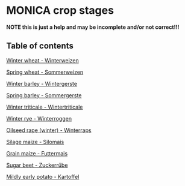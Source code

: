 # MONICA crop stages

**NOTE this is just a help and may be incomplete and/or not correct!!!**

## Table of contents
[Winter wheat - Winterweizen](#winter-wheat---winterweizen)

[Spring wheat - Sommerweizen](#spring-wheat---sommerweizen)

[Winter barley - Wintergerste](#winter-barley---wintergerste)

[Spring barley - Sommergerste](#spring-barley---sommergerste)

[Winter triticale - Wintertriticale](#winter-triticale---wintertriticale)

[Winter rye - Winterroggen](#winter-rye---winterroggen)

[Oilseed rape (winter) - Winterraps](#oilseed-rape-winter---winterraps)

[Silage maize - Silomais](#silage-maize---silomais)

[Grain maize - Futtermais](#grain-maize---futtermais)

[Sugar beet - Zuckerrübe](#sugar-beet---zuckerrübe)

[Mildly early potato - Kartoffel](#mildly-early-potato---kartoffel)

<!--
## Winter wheat - Winterweizen
Stage | EN Description | DE Description | BBCH start | BBCH end | BBCH start DWD-MONICA | BBCH end DWD-MONICA
----- | -------------- | -------------- | ---------- | ------ | --------------------- | -------------------
1 | Sowing to Emergence | | 0 | 11 | 0 | 9 
2 | Emgence to Double Ridge | | 12 | 20 | 9 | 25 
3 | Double Ridge to Heading | | 21 | 50 | | 25 | 31 
4 | Heading to Anthesis | | 51 | 65 | 51 | 65 
5 | Grain filling | | 65 | 79 | 65 | 89 
6 | Senescence | | 80 | 99 | 89 | 99 

## Spring wheat - Sommerweizen
Stage | EN Description | DE Description | BBCH start | BBCH end | BBCH start DWD-MONICA | BBCH end DWD-MONICA
----- | -------------- | -------------- | ---------- | -------- | --------------------- | -------------------
1 | Sowing to Emergence | | 0 | 11 | | | simply copied from WW   
2 | Emergence to Double Ridge | | 12 | 20 | | | simply copied from WW   
3 | Double Ridge to Heading | | 21 | 50 | | | simply copied from WW   
4 | Heading to Anthesis | | 51 | 65 | | | simply copied from WW   
5 | Grain filling | | 65 | 79 | | | simply copied from WW   
6 | Senescence | | 80 | 99 | | | simply copied from WW   

## Winter barley - Wintergerste
Stage | EN Description | DE Description | BBCH start | BBCH end | BBCH start DWD-MONICA | BBCH end DWD-MONICA
----- | -------------- | -------------- | ---------- | -------- | --------------------- | -------------------
1 | Sowing to Emergence | | 0 | 11 | | 
2 | Emergence to Double Ridge | | 12 | 20 | | 
3 | Double Ridge to Heading | | 21 | 50 | | 
4 | Heading to Anthesis | | 51 | 65 | | 
5 | Grain filling | | 65 | 79 | | 
6 | Senescence | | 80 | 99 | | 

## Spring barley - Sommergerste
Stage | EN Description | DE Description | BBCH start | BBCH end | BBCH start DWD-MONICA | BBCH end DWD-MONICA
----- | -------------- | -------------- | ---------- | -------- | --------------------- | -------------------
1 | sowing to emergence | | 0 | 11 | | 
2 | emergence to double ridge | | 12 | 20 | | 
3 | Double Ridge to Heading | | 21 | 50 | | 
4 | Heading to Anthesis | | 51 | 65 | | 
5 | grain filling | | 65 | 79 | | 
6 | senescence | | 80 | 99 | | 

## Winter triticale - Wintertriticale
Stage | EN Description | DE Description | BBCH start | BBCH end | BBCH start DWD-MONICA | BBCH end DWD-MONICA
----- | -------------- | -------------- | ---------- | -------- | --------------------- | -------------------
1 | sowing to emergence | | 0 | 11 | | 
2 | emergence to double ridge | | 12 | 20 | | 
3 | Double Ridge to Heading | | 21 | 50 | |
4 | Heading to Anthesis | | 51 | 65 | | 
5 | grain filling | | 65 | 79 | | 
6 | senescence | | 80 | 99 | | 

## Winter rye - Winterroggen
Stage | EN Description | DE Description | BBCH start | BBCH end | BBCH start DWD-MONICA | BBCH end DWD-MONICA | comment
----- | -------------- | -------------- | ---------- | -------- | --------------------- | ------------------- | -------
1 | Sowing to Emergence | | 0 | 11 | | | simply copied from WW   
2 | Emergence to Double Ridge | | 12 | 20 | | | simply copied from WW   
3 | Double Ridge to Heading | | 21 | 50 | | | simply copied from WW   
4 | Heading to Anthesis | | 51 | 65 | | | simply copied from WW   
5 | Grain filling | | 65 | 79 | | | simply copied from WW   
6 | Senescence | | 80 | 99 | | | simply copied from WW   

## Oilseed rape (winter) - Winterraps
Stage | EN Description | DE Description | BBCH start | BBCH end | BBCH start DWD-MONICA | BBCH end DWD-MONICA
----- | -------------- | -------------- | ---------- | -------- | --------------------- | -------------------
1 | Sowing to emergence | Aussaat bis Auflaufen | 0 | 9 | |
2 | Emergence to end Juvenile | Auflaufen bis Beginn Blüte | 10 | 30 | |
3 | End Juvenile to floral initiation | | 31 | 49 | |
4 | Floral initiation to flowering | | 50 | 59 | |
5 | Flowering to start grain filling | | 60 | 69 | |
6 | Start grain filling to maturity | | 80 | 99 | |

## Silage maize - Silomais
Stage | EN Description | DE Description | BBCH start | BBCH end | BBCH start DWD-MONICA | BBCH end DWD-MONICA
----- | -------------- | -------------- | ---------- | -------- | --------------------- | -------------------
1 | Germination | Aussaat bis Auflaufen | 0 | 10 | 0 | 9  
2 | Leaf development to stem elongation | Auflaufen bis Längenwachstum ~~Auflaufen bis Schossen (BBCH Phasen 20 bis 29 gibt es nicht)~~ | 10 | 39 | 9 | 31 
stem-elongation | Stem elongation | Längenwachstum bis Rispenschieben | | | 31 | 51
3 | Stem elongation to inflorescence emerging/heading | Rispenschieben bis Beginn männliche Blüte ~~Schossen bis Rispenschieben (BBCH Phasen 40-49 gibt es nicht)~~ | 30 | 49 | 51 | 61 
4 | Inflorescence emergence & heading to flowering | Beginn männliche Blüte bis Beginn weibliche Blüte | 50 | 59 | 61 | 65
5 | flowering to begin grain filling | Beginn weibliche Blüte bis Kornfüllung | 60 | 69 | 65 | 71 
6 | grain filling (development of fruit) | Beginn Kornfüllung bis Vollreife | 70 | 79 | 71 | 89  
7 | senescence (ripening & senescence) | Vollreife (Seneszenz) (stimmt hier der Startwert?) | 80 | 99 | 89 | 

## Grain maize - Futtermais
Stage | EN Description | DE Description | BBCH start | BBCH end | BBCH start DWD-MONICA | BBCH end DWD-MONICA
----- | -------------- | -------------- | ---------- | -------- | --------------------- | -------------------
1 | Germination | Aussaat bis Auflaufen | 0 | 10 | | 
2 | Leaf development to stem elongation | Auflaufen bis Schossen (BBCH Phasen 20 bis 29 gibt es nicht) | 10 | 39 | |   
3 | Stem elongation to inflorescence emerging/heading | Schossen bis Rispenschieben (BBCH Phasen 40-49 gibt es nicht | 30 | 49 | | 
4 | Inflorescence emergence &  heading to flowering | Rispenschieben bis Blüte | 50 | 59 | |  
5 | flowering to begin grain filling | Blüte-Kornfüllung | 60 | 69 | | 
6 | grain filling (development of fruit) | Kornfüllung | 70 | 79 | | 
7 | senescence (ripening & senescence) | Seneszenz | 80 | 99 | |

## Sugar beet - Zuckerrübe
Stage | EN Description | DE Description | BBCH start | BBCH end | BBCH start DWD-MONICA | BBCH end DWD-MONICA
----- | -------------- | -------------- | ---------- | -------- | --------------------- | -------------------
1 | Sowing to Emergence | Aussaat bis Auflaufen | 0 | 11 | | 09 | Keimung bis 1. Laubblatt deutlich sichtbar   
2 | Emergence to ten leaves | Auflaufen bis zehn Blätter | 12 | 20 | 09 | 19 | Blattentwicklung   
3 | Ten leaves to tuber growth | Zehn Blätter bis Beginn Rübenwachstum | 21 | 50 | 19 | 40 | Rosettenwachstum &  Entwicklung Rübenkörper   
4 | Tuber growth | Beginn Rübenwachstum | 51 | 59 | 40 | | Entwicklung der Blütenanlagen   
5 | Until harvest size | bis Entegröße | 60 | 79 | | 49 | Blüte &  Fruchtentwicklung   
6 | After harvest size | Erntegröße | 80 | 99 | 49 | | Samenreife und Absterben   

## Mildly early potato - Kartoffel
Stage | EN Description | DE Description | BBCH start | BBCH end | BBCH start DWD-MONICA | BBCH end DWD-MONICA
----- | -------------- | -------------- | ---------- | -------- | --------------------- | -------------------
1 | Planting to emergence | Legen bis Auflaufen | | 09 | | | 
2 | Emergence to total coverage | Auflaufen bis Bestandesschluss | 09 | 39 | | | 
3 | Total coverage to tuber growth | Bestandesschluss bis Beginn Knollenwachstum | 39 | 40 | | | 
4 | Tuber growth | Beginn Knollenwachstum | 40 | | | | 
5 | Until harvest size | bis Erntegröße | | 48 | | | 
6 | After harvest size | Erntegröße | 48 | | | | 
-->